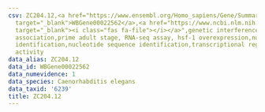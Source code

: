 ```yaml
---
csv: ZC204.12,<a href="https://www.ensembl.org/Homo_sapiens/Gene/Summary?db=core;g=WBGene00022562"
  target="_blank">WBGene00022562</a>,<a href="https://www.ncbi.nlm.nih.gov/pubmed/30894454"
  target="_blank"><i class="fas fa-file"></i></a>",genetic interference,functional
  association,prime adult stage, RNA-seq assay, hsf-1 overexpression,nucleotide sequence
  identification,nucleotide sequence identification,transcriptional regulation,up-regulates
  activity
data_alias: ZC204.12
data_id: WBGene00022562
data_numevidence: 1
data_species: Caenorhabditis elegans
data_taxid: '6239'
title: ZC204.12
---
```

